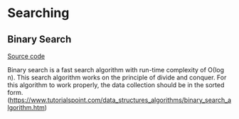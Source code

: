 # Searching

## Binary Search

[Source code](./binary_search.cpp)

Binary search is a fast search algorithm with run-time complexity of Ο(log n). This search algorithm works on the principle of divide and conquer. For this algorithm to work properly, the data collection should be in the sorted form.
(https://www.tutorialspoint.com/data_structures_algorithms/binary_search_algorithm.htm)
